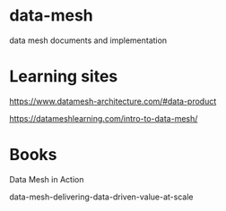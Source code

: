 # data-mesh
data mesh documents and implementation

# Learning sites 

https://www.datamesh-architecture.com/#data-product

https://datameshlearning.com/intro-to-data-mesh/

# Books
Data Mesh in Action

data-mesh-delivering-data-driven-value-at-scale
